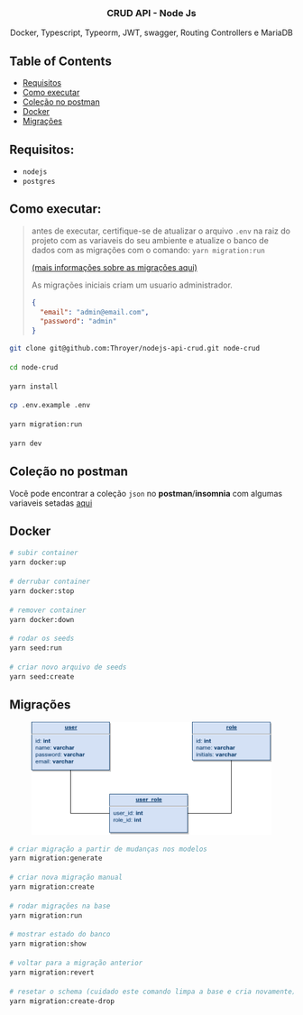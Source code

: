 <br />
<p align="center">
  <a href="https://github.com/Throyer/nodejs-api-crud">
    <!-- <img src="./assets/node.png" alt="Logo" height="300"> -->
  </a>

  <h3 align="center">CRUD API - Node Js</h3>

  <p align="center">
    Docker, Typescript, Typeorm, JWT, swagger, Routing Controllers e MariaDB
    <br />
  </p>
</p>

## Table of Contents

- [Requisitos](#requisitos)
- [Como executar](#como-executar)
- [Coleção no postman](#coleção-no-postman)
- [Docker](#docker)
- [Migrações](#migrações)

## Requisitos:

- `nodejs`
- `postgres`

## Como executar:

> antes de executar, certifique-se de atualizar o arquivo `.env` na raiz do projeto com as variaveis do seu ambiente e atualize o banco de dados com as migrações com o comando: `yarn migration:run`
>
> [(mais informações sobre as migrações aqui)](#migrações)
>
> As migrações iniciais criam um usuario administrador.
>
> ```json
> {
>   "email": "admin@email.com",
>   "password": "admin"
> }
> ```

```sh
git clone git@github.com:Throyer/nodejs-api-crud.git node-crud

cd node-crud

yarn install

cp .env.example .env

yarn migration:run

yarn dev
```

## Coleção no postman

Você pode encontrar a coleção `json` no **postman**/**insomnia** com algumas variaveis setadas [aqui](./assets/postman/node_api.json)

## Docker

```sh
# subir container
yarn docker:up

# derrubar container
yarn docker:stop

# remover container
yarn docker:down

# rodar os seeds
yarn seed:run

# criar novo arquivo de seeds
yarn seed:create
```

## Migrações

<p align="center">
  <img src="./assets/crud_node_deer.png" alt="Logo" height="200">
</p>

```sh
# criar migração a partir de mudanças nos modelos
yarn migration:generate

# criar nova migração manual
yarn migration:create

# rodar migrações na base
yarn migration:run

# mostrar estado do banco
yarn migration:show

# voltar para a migração anterior
yarn migration:revert

# resetar o schema (cuidado este comando limpa a base e cria novamente)
yarn migration:create-drop
```

